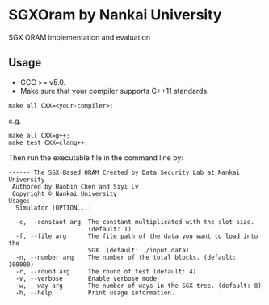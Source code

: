 # SGXOram by Nankai University
SGX ORAM implementation and evaluation

## Usage
* GCC >= v5.0.
* Make sure that your compiler supports C++11 standards.
```shell
make all CXX=<your-compiler>;
```
e.g.
```shell
make all CXX=g++;
make test CXX=clang++;
```

Then run the executable file in the command line by:
```shell
------ The SGX-Based ORAM Created by Data Security Lab at Nankai University -----
 Authored by Haobin Chen and Siyi Lv
 Copyright ©️ Nankai University
Usage:
  Simulator [OPTION...]

  -c, --constant arg  The constant multiplicated with the slot size. 
                      (default: 1)
  -f, --file arg      The file path of the data you want to load into the 
                      SGX. (default: ./input.data)
  -n, --number arg    The number of the total blocks. (default: 100000)
  -r, --round arg     The round of test (default: 4)
  -v, --verbose       Enable verbose mode
  -w, --way arg       The number of ways in the SGX tree. (default: 8)
  -h, --help          Print usage information.
  ```